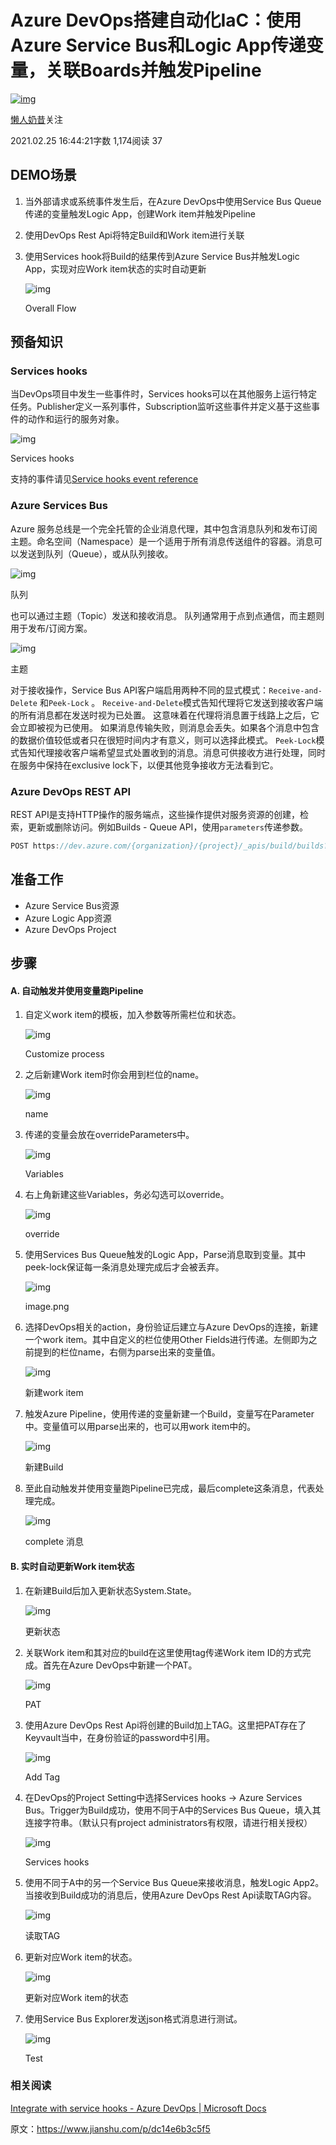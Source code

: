 # Azure DevOps搭建自动化IaC：使用Azure Service Bus和Logic App传递变量，关联Boards并触发Pipeline

[![img](https://cdn2.jianshu.io/assets/default_avatar/11-4d7c6ca89f439111aff57b23be1c73ba.jpg)](https://www.jianshu.com/u/f05b09935765)

[懒人奶昔](https://www.jianshu.com/u/f05b09935765)关注

2021.02.25 16:44:21字数 1,174阅读 37

## DEMO场景

1. 当外部请求或系统事件发生后，在Azure DevOps中使用Service Bus Queue传递的变量触发Logic App，创建Work item并触发Pipeline

2. 使用DevOps Rest Api将特定Build和Work item进行关联

3. 使用Services hook将Build的结果传到Azure Service Bus并触发Logic App，实现对应Work item状态的实时自动更新

   ![img](https://upload-images.jianshu.io/upload_images/25751752-d31226ffada9d3bb.png?imageMogr2/auto-orient/strip|imageView2/2/w/1200/format/webp)

   Overall Flow

## 预备知识

### Services hooks

当DevOps项目中发生一些事件时，Services hooks可以在其他服务上运行特定任务。Publisher定义一系列事件，Subscription监听这些事件并定义基于这些事件的动作和运行的服务对象。



![img](https://upload-images.jianshu.io/upload_images/25751752-d0a8b2f0685272f4.png?imageMogr2/auto-orient/strip|imageView2/2/w/801/format/webp)

Services hooks

支持的事件请见[Service hooks event reference](https://links.jianshu.com/go?to=https%3A%2F%2Fdocs.microsoft.com%2Fen-us%2Fazure%2Fdevops%2Fservice-hooks%2Fevents%3Fview%3Dazure-devops%23available-event-types)

### Azure Services Bus

Azure 服务总线是一个完全托管的企业消息代理，其中包含消息队列和发布订阅主题。命名空间（Namespace）是一个适用于所有消息传送组件的容器。消息可以发送到队列（Queue），或从队列接收。

![img](https://upload-images.jianshu.io/upload_images/25751752-15f7a2b0c51f035f.png?imageMogr2/auto-orient/strip|imageView2/2/w/780/format/webp)

队列


也可以通过主题（Topic）发送和接收消息。 队列通常用于点到点通信，而主题则用于发布/订阅方案。

![img](https://upload-images.jianshu.io/upload_images/25751752-118cdbd0d5242ad6.png?imageMogr2/auto-orient/strip|imageView2/2/w/780/format/webp)

主题


对于接收操作，Service Bus API客户端启用两种不同的显式模式：`Receive-and-Delete` 和`Peek-Lock` 。
`Receive-and-Delete`模式告知代理将它发送到接收客户端的所有消息都在发送时视为已处置。 这意味着在代理将消息置于线路上之后，它会立即被视为已使用。 如果消息传输失败，则消息会丢失。如果各个消息中包含的数据价值较低或者只在很短时间内才有意义，则可以选择此模式。
`Peek-Lock`模式告知代理接收客户端希望显式处置收到的消息。消息可供接收方进行处理，同时在服务中保持在exclusive lock下，以便其他竞争接收方无法看到它。



### Azure DevOps REST API

REST API是支持HTTP操作的服务端点，这些操作提供对服务资源的创建，检索，更新或删除访问。例如Builds - Queue API，使用`parameters`传递参数。



```cpp
POST https://dev.azure.com/{organization}/{project}/_apis/build/builds?api-version=6.1-preview.6
```



## 准备工作

- Azure Service Bus资源
- Azure Logic App资源
- Azure DevOps Project

## 步骤

#### A. 自动触发并使用变量跑Pipeline

1. 自定义work item的模板，加入参数等所需栏位和状态。

   ![img](https://upload-images.jianshu.io/upload_images/25751752-c233746bf521d206.png?imageMogr2/auto-orient/strip|imageView2/2/w/1200/format/webp)

   Customize process

2. 之后新建Work item时你会用到栏位的name。

   ![img](https://upload-images.jianshu.io/upload_images/25751752-32ba7ddb93c38fd5.png?imageMogr2/auto-orient/strip|imageView2/2/w/1200/format/webp)

   name

3. 传递的变量会放在overrideParameters中。

   ![img](https://upload-images.jianshu.io/upload_images/25751752-418f368a950e21c7.png?imageMogr2/auto-orient/strip|imageView2/2/w/1200/format/webp)

   Variables

4. 右上角新建这些Variables，务必勾选可以override。

   ![img](https://upload-images.jianshu.io/upload_images/25751752-2eadea9d22560c19.png?imageMogr2/auto-orient/strip|imageView2/2/w/952/format/webp)

   override

5. 使用Services Bus Queue触发的Logic App，Parse消息取到变量。其中peek-lock保证每一条消息处理完成后才会被丢弃。

   ![img](https://upload-images.jianshu.io/upload_images/25751752-1990fdc90db1b8c6.png?imageMogr2/auto-orient/strip|imageView2/2/w/1200/format/webp)

   image.png

6. 选择DevOps相关的action，身份验证后建立与Azure DevOps的连接，新建一个work item。其中自定义的栏位使用Other Fields进行传递。左侧即为之前提到的栏位name，右侧为parse出来的变量值。

   ![img](https://upload-images.jianshu.io/upload_images/25751752-6062d6214d45bccb.png?imageMogr2/auto-orient/strip|imageView2/2/w/1200/format/webp)

   新建work item

7. 触发Azure Pipeline，使用传递的变量新建一个Build，变量写在Parameter中。变量值可以用parse出来的，也可以用work item中的。

   ![img](https://upload-images.jianshu.io/upload_images/25751752-ef5d6e2b40dbf708.png?imageMogr2/auto-orient/strip|imageView2/2/w/1200/format/webp)

   新建Build

8. 至此自动触发并使用变量跑Pipeline已完成，最后complete这条消息，代表处理完成。

   ![img](https://upload-images.jianshu.io/upload_images/25751752-d3b25c06fc87e6c5.png?imageMogr2/auto-orient/strip|imageView2/2/w/1200/format/webp)

   complete 消息

#### B. 实时自动更新Work item状态

1. 在新建Build后加入更新状态System.State。

   ![img](https://upload-images.jianshu.io/upload_images/25751752-91816f8f84eccea4.png?imageMogr2/auto-orient/strip|imageView2/2/w/1200/format/webp)

   更新状态

2. 关联Work item和其对应的build在这里使用tag传递Work item ID的方式完成。首先在Azure DevOps中新建一个PAT。

   ![img](https://upload-images.jianshu.io/upload_images/25751752-20e5f78a1257119e.png?imageMogr2/auto-orient/strip|imageView2/2/w/1200/format/webp)

   PAT

3. 使用Azure DevOps Rest Api将创建的Build加上TAG。这里把PAT存在了Keyvault当中，在身份验证的password中引用。

   ![img](https://upload-images.jianshu.io/upload_images/25751752-1e6503fd22d800f7.png?imageMogr2/auto-orient/strip|imageView2/2/w/1036/format/webp)

   Add Tag

4. 在DevOps的Project Setting中选择Services hooks -> Azure Services Bus。Trigger为Build成功，使用不同于A中的Services Bus Queue，填入其连接字符串。（默认只有project administrators有权限，请进行相关授权）

   ![img](https://upload-images.jianshu.io/upload_images/25751752-a98e3df2a9512a6c.png?imageMogr2/auto-orient/strip|imageView2/2/w/1200/format/webp)

   Services hooks

5. 使用不同于A中的另一个Service Bus Queue来接收消息，触发Logic App2。当接收到Build成功的消息后，使用Azure DevOps Rest Api读取TAG内容。

   ![img](https://upload-images.jianshu.io/upload_images/25751752-fadaa930a9c74bc5.png?imageMogr2/auto-orient/strip|imageView2/2/w/1200/format/webp)

   读取TAG

1. 更新对应Work item的状态。

   ![img](https://upload-images.jianshu.io/upload_images/25751752-d50a30b138aa38e8.png?imageMogr2/auto-orient/strip|imageView2/2/w/1174/format/webp)

   更新对应Work item的状态

2. 使用Service Bus Explorer发送json格式消息进行测试。

   ![img](https://upload-images.jianshu.io/upload_images/25751752-ee46dcbeafce0d5c.png?imageMogr2/auto-orient/strip|imageView2/2/w/1200/format/webp)

   Test

### 相关阅读

[Integrate with service hooks - Azure DevOps | Microsoft Docs](https://links.jianshu.com/go?to=https%3A%2F%2Fdocs.microsoft.com%2Fen-us%2Fazure%2Fdevops%2Fservice-hooks%2Foverview%3Fview%3Dazure-devops)



原文：https://www.jianshu.com/p/dc14e6b3c5f5